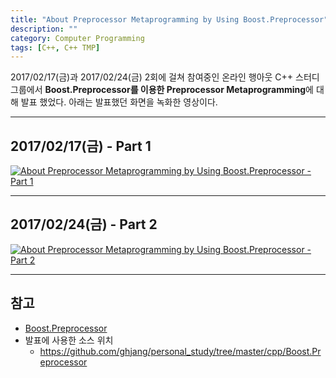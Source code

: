```yaml
---
title: "About Preprocessor Metaprogramming by Using Boost.Preprocessor"
description: ""
category: Computer Programming
tags: [C++, C++ TMP]
---
```


2017/02/17(금)과 2017/02/24(금) 2회에 걸쳐 참여중인 온라인 행아웃 C++ 스터디 그룹에서 **Boost.Preprocessor를 이용한 Preprocessor Metaprogramming**에 대해 발표 했었다. 아래는 발표했던 화면을 녹화한 영상이다.

---

## 2017/02/17(금) - Part 1

[![About Preprocessor Metaprogramming by Using Boost.Preprocessor - Part 1](https://img.youtube.com/vi/-QS1cBEbQkA/0.jpg)](http://www.youtube.com/watch?v=-QS1cBEbQkA)

---

## 2017/02/24(금) - Part 2

[![About Preprocessor Metaprogramming by Using Boost.Preprocessor - Part 2](https://img.youtube.com/vi/yhgMqq9M3us/0.jpg)](http://www.youtube.com/watch?v=yhgMqq9M3us)

---

## 참고

+ [Boost.Preprocessor](http://www.boost.org/doc/libs/1_63_0/libs/preprocessor/doc/index.html)
+ 발표에 사용한 소스 위치
    - <https://github.com/ghjang/personal_study/tree/master/cpp/Boost.Preprocessor>
